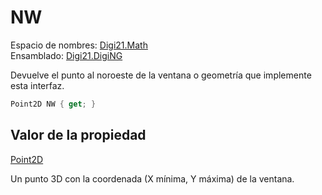 # NW

Espacio de nombres: [Digi21.Math](../../)  
Ensamblado: [Digi21.DigiNG](../../../)

Devuelve el punto al noroeste de la ventana o geometría que implemente esta interfaz.

```csharp
Point2D NW { get; }
```

## Valor de la propiedad

[Point2D](https://github.com/digi21/docs/tree/bc01fbb8f283bc40e48776a9f72a3e40db73b2a0/digi3d-net/programacion/.net/referencia/digi21.diging/digi21.math/Point2D.md)

Un punto 3D con la coordenada \(X mínima, Y máxima\) de la ventana.

